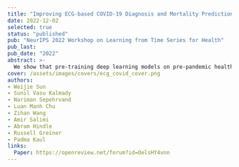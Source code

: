 ```yaml
---
title: "Improving ECG-based COVID-19 Diagnosis and Mortality Predictions Using Pre-pandemic Medical Records at Population-Scale"
date: 2022-12-02
selected: true
status: "published"
pub: "NeurIPS 2022 Workshop on Learning from Time Series for Health"
pub_last:
pub_date: "2022"
abstract: >-
  We show that pre-training deep learning models on pre-pandemic health records and fine-tuning them with limited pandemic data can substantially improve ECG-based COVID-19 diagnosis and prognosis. This transfer learning approach demonstrates notable gains across three prediction tasks, highlighting its potential for rapid AI deployment in future outbreaks.
cover: /assets/images/covers/ecg_covid_cover.png
authors:
- Weijie Sun
- Sunil Vasu Kalmady
- Nariman Sepehrvand
- Luan Manh Chu
- Zihan Wang
- Amir Salimi
- Abram Hindle
- Russell Greiner
- Padma Kaul
links:
  Paper: https://openreview.net/forum?id=OelsHY4vnn
---
```

